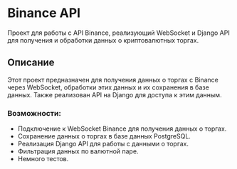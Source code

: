 # Binance API

Проект для работы с API Binance, реализующий WebSocket и Django API для получения и обработки данных о криптовалютных торгах.

## Описание

Этот проект предназначен для получения данных о торгах с Binance через WebSocket, обработки этих данных и их сохранения в базе данных. Также реализован API на Django для доступа к этим данным.

### Возможности:
- Подключение к WebSocket Binance для получения данных о торгах.
- Сохранение данных о торгах в базе данных PostgreSQL.
- Реализация Django API для работы с данными о торгах.
- Фильтрация данных по валютной паре.
- Немного тестов.

